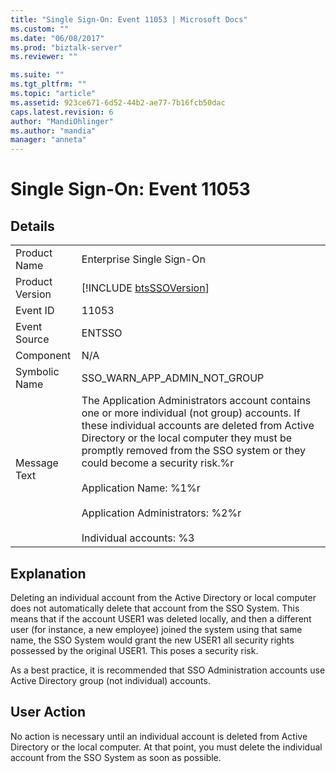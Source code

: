 ```yaml
---
title: "Single Sign-On: Event 11053 | Microsoft Docs"
ms.custom: ""
ms.date: "06/08/2017"
ms.prod: "biztalk-server"
ms.reviewer: ""

ms.suite: ""
ms.tgt_pltfrm: ""
ms.topic: "article"
ms.assetid: 923ce671-6d52-44b2-ae77-7b16fcb50dac
caps.latest.revision: 6
author: "MandiOhlinger"
ms.author: "mandia"
manager: "anneta"
---
```

# Single Sign-On: Event 11053
## Details  
  
|                 |                                                                                                                                                                                                                                                                                                                                                                                                 |
|-----------------|-------------------------------------------------------------------------------------------------------------------------------------------------------------------------------------------------------------------------------------------------------------------------------------------------------------------------------------------------------------------------------------------------|
|  Product Name   |                                                                                                                                                                                    Enterprise Single Sign-On                                                                                                                                                                                    |
| Product Version |                                                                                                                                                                   [!INCLUDE [btsSSOVersion](../includes/btsssoversion-md.md)]                                                                                                                                                                   |
|    Event ID     |                                                                                                                                                                                              11053                                                                                                                                                                                              |
|  Event Source   |                                                                                                                                                                                             ENTSSO                                                                                                                                                                                              |
|    Component    |                                                                                                                                                                                               N/A                                                                                                                                                                                               |
|  Symbolic Name  |                                                                                                                                                                                  SSO_WARN_APP_ADMIN_NOT_GROUP                                                                                                                                                                                   |
|  Message Text   | The Application Administrators account contains one or more individual (not group) accounts. If these individual accounts are deleted from Active Directory or the local computer they must be promptly removed from the SSO system or they could become a security risk.%r<br /><br /> Application Name: %1%r<br /><br /> Application Administrators: %2%r<br /><br /> Individual accounts: %3 |
  
## Explanation  
 Deleting an individual account from the Active Directory or local computer does not automatically delete that account from the SSO System. This means that if the account USER1 was deleted locally, and then a different user (for instance, a new employee) joined the system using that same name, the SSO System would grant the new USER1 all security rights possessed by the original USER1. This poses a security risk.  
  
 As a best practice, it is recommended that SSO Administration accounts use Active Directory group (not individual) accounts.  
  
## User Action  
 No action is necessary until an individual account is deleted from Active Directory or the local computer. At that point, you must delete the individual account from the SSO System as soon as possible.